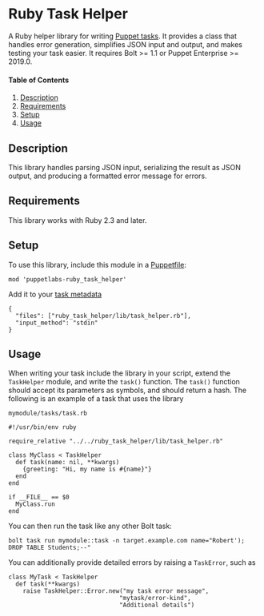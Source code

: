# Ruby Task Helper

A Ruby helper library for writing [Puppet tasks](https://puppet.com/docs/bolt/latest/writing_tasks.html). It provides a class that handles error generation, simplifies JSON input and output, and makes testing your task easier. It requires Bolt >= 1.1 or Puppet Enterprise >= 2019.0.

#### Table of Contents

1. [Description](#description)
1. [Requirements](#requirements)
1. [Setup](#setup)
1. [Usage](#usage)

## Description

This library handles parsing JSON input, serializing the result as JSON output, and producing a formatted error message for errors.

## Requirements

This library works with Ruby 2.3 and later.

## Setup

To use this library, include this module in a [Puppetfile](https://puppet.com/docs/pe/2019.0/puppetfile.html):

```
mod 'puppetlabs-ruby_task_helper'
```

Add it to your [task metadata](https://puppet.com/docs/bolt/latest/writing_tasks.html#concept-677)
```
{
  "files": ["ruby_task_helper/lib/task_helper.rb"],
  "input_method": "stdin"
}
```

## Usage

When writing your task include the library in your script, extend the `TaskHelper` module, and write the `task()` function. The `task()` function should accept its parameters as symbols, and should return a hash. The following is an example of a task that uses the library

`mymodule/tasks/task.rb`
```
#!/usr/bin/env ruby

require_relative "../../ruby_task_helper/lib/task_helper.rb"

class MyClass < TaskHelper
  def task(name: nil, **kwargs) 
    {greeting: "Hi, my name is #{name}"}
  end 
end

if __FILE__ == $0
  MyClass.run
end
```

You can then run the task like any other Bolt task:
```
bolt task run mymodule::task -n target.example.com name="Robert'); DROP TABLE Students;--"
```

You can additionally provide detailed errors by raising a `TaskError`, such as
```
class MyTask < TaskHelper
  def task(**kwargs)
    raise TaskHelper::Error.new("my task error message",
                               "mytask/error-kind",
                               "Additional details")
```
